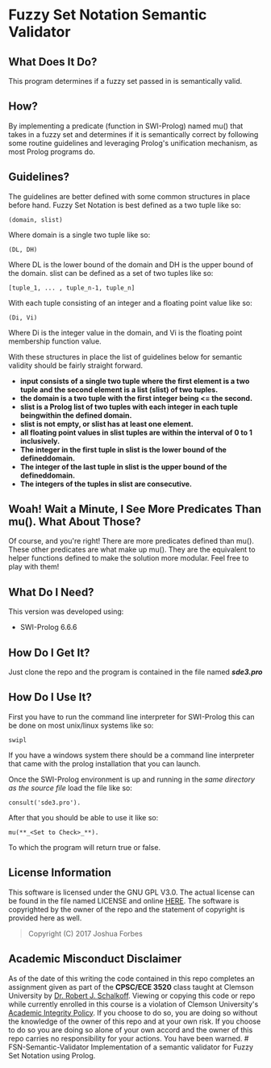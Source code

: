 # Fuzzy Set Notation Semantic Validator

## What Does It Do?
This program determines if a fuzzy set passed in is semantically valid.

## How?
By implementing a predicate (function in SWI-Prolog) named mu() that takes in a 
fuzzy set and determines if it is semantically correct by following some routine 
guidelines and leveraging Prolog's unification mechanism, as most Prolog 
programs do. 

## Guidelines?
The guidelines are better defined with some common structures in place before 
hand. Fuzzy Set Notation is best defined as a two tuple like so:

```
(domain, slist) 
```

Where domain is a single two tuple like so:

```
(DL, DH)
```

Where DL is the lower bound of the domain and DH is the upper bound of the
domain. 
slist can be defined as a set of two tuples like so:

```
[tuple_1, ... , tuple_n-1, tuple_n]
```

With each tuple consisting of an integer and a floating point value like so:

```
(Di, Vi)
```

Where Di is the integer value in the domain, and Vi is the floating point 
membership function value. 

With these structures in place the list of guidelines
below for semantic validity should be fairly straight forward.


- **input consists of a single two tuple where the first element is a two tuple and the second element is a list (slist) of two tuples.**
- **the domain is a two tuple with the first integer being <= the second.**
- **slist is a Prolog list of two tuples with each integer in each tuple beingwithin the defined domain.**
- **slist is not empty, or slist has at least one element.**
- **all floating point values in slist tuples are within the interval of 0 to 1 inclusively.**
- **The integer in the first tuple in slist is the lower bound of the defineddomain.**
- **The integer of the last tuple in slist is the upper bound of the defineddomain.**
- **The integers of the tuples in slist are consecutive.**


## Woah! Wait a Minute, I See More Predicates Than mu(). What About Those?
Of course, and you're right! There are more predicates defined than mu(). These
other predicates are what make up mu(). They are the equivalent to helper
functions defined to make the solution more modular. Feel free to play with
them!

## What Do I Need?
This version was developed using:
- SWI-Prolog 6.6.6

## How Do I Get It?
Just clone the repo and the program is contained in the file named **_sde3.pro_**

## How Do I Use It?
First you have to run the command line interpreter for SWI-Prolog this can be
done on most unix/linux systems like so:
```
swipl
```
If you have a windows system there should be a command line interpreter that
came with the prolog installation that you can launch.

Once the SWI-Prolog environment is up and running in the _same directory as the 
source file_ load the file like so:
```
consult('sde3.pro').
```

After that you should be able to use it like so:
```
mu(**_<Set to Check>_**).
```

To which the program will return true or false.

## License Information
This software is licensed under the GNU GPL V3.0. The actual license can be
found in the file named LICENSE and online [HERE](https://www.gnu.org/licenses/gpl.html). 
The software is copyrighted by the owner of the repo and the statement of 
copyright is provided here as well.
> Copyright (C) 2017 Joshua Forbes

## Academic Misconduct Disclaimer
As of the date of this writing the code contained in this repo completes an
assignment given as part of the **CPSC/ECE 3520** class taught at Clemson 
University by [Dr. Robert J. Schalkoff](http://www.clemson.edu/cecas/departments/ece/faculty_staff/faculty/rschalkoff.html).
Viewing or copying this code or repo while currently enrolled in this course is
a violation of Clemson University's [Academic Integrity Policy](http://www.clemson.edu/studentaffairs/student-handbook/universitypolicies/academic_integrity.html).
If you choose to do so, you are doing so without the knowledge of the owner of
this repo and at your own risk. If you choose to do so you are doing so alone of 
your own accord and the owner of this repo carries no responsibility for your 
actions. You have been warned.  # FSN-Semantic-Validator
Implementation of a semantic validator for Fuzzy Set Notation using Prolog.

